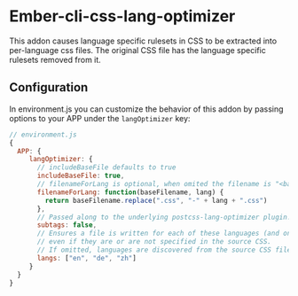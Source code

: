 # Ember-cli-css-lang-optimizer

This addon causes language specific rulesets in CSS to be extracted into
per-language css files. The original CSS file has the language specific
rulesets removed from it.

## Configuration

In environment.js you can customize the behavior of this addon by
passing options to your APP under the `langOptimizer` key:

```js
// environment.js
{
  APP: {
     langOptimizer: {
       // includeBaseFile defaults to true
       includeBaseFile: true,
       // filenameForLang is optional, when omited the filename is "<basename>_<lang>.css"
       filenameForLang: function(baseFilename, lang) {
         return baseFilename.replace(".css", "-" + lang + ".css")
       },
       // Passed along to the underlying postcss-lang-optimizer plugin.  Defaults to false.
       subtags: false,
       // Ensures a file is written for each of these languages (and only these languages)
       // even if they are or are not specified in the source CSS.
       // If omitted, languages are discovered from the source CSS file.
       langs: ["en", "de", "zh"]
     }
  }
}
```
